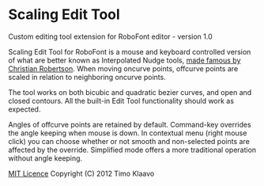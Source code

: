 Scaling Edit Tool
=================
Custom editing tool extension for RoboFont editor - version 1.0

Scaling Edit Tool for RoboFont is a mouse and keyboard controlled version of what are better known
as Interpolated Nudge tools, [made famous by Christian Robertson](http://betatype.com/node/18).
When moving oncurve points, offcurve points are scaled in relation to neighboring oncurve points.

The tool works on both bicubic and quadratic bezier curves, and open and closed contours.
All the built-in Edit Tool functionality should work as expected.

Angles of offcurve points are retained by default. Command-key overrides the angle keeping when
mouse is down. In contextual menu (right mouse click) you can choose whether or not smooth and
non-selected points are affected by the override. Simplified mode offers a more traditional
operation without angle keeping.


[MIT Licence](https://en.wikipedia.org/wiki/MIT_License) Copyright (C) 2012 Timo Klaavo
